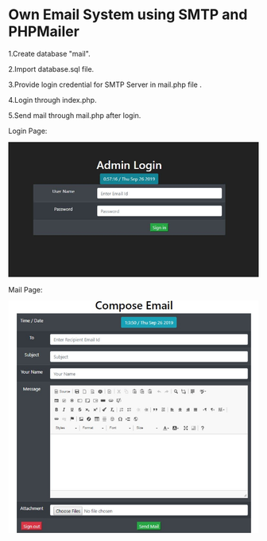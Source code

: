 # Own Email System using SMTP and PHPMailer
1.Create database "mail".

2.Import database.sql file.

3.Provide login credential for SMTP Server in mail.php file .

4.Login through index.php.

5.Send mail through mail.php after login.

Login Page:

![Image of Login Page](https://github.com/pradipkumarraushan/Own-Email-System-using-SMTP-and-PHPMailer/blob/master/Login.JPG)

Mail Page:

![Image of Mail Page](https://github.com/pradipkumarraushan/Own-Email-System-using-SMTP-and-PHPMailer/blob/master/Mail.jpg)



